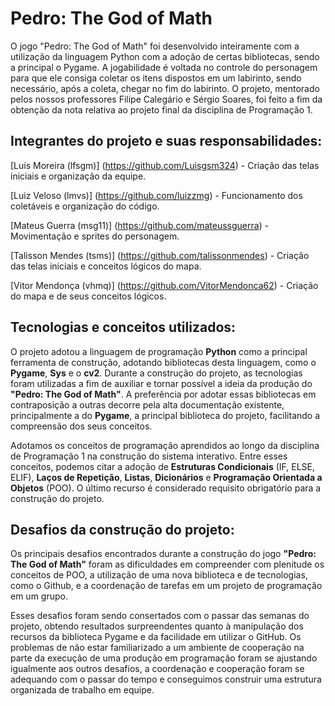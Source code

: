 # Pedro: The God of Math
O jogo "Pedro: The God of Math" foi desenvolvido inteiramente com a utilização da linguagem Python com a adoção de certas bibliotecas, sendo a principal o Pygame. A jogabilidade é voltada no controle do personagem para que ele consiga coletar os itens dispostos em um labirinto, sendo necessário, após a coleta, chegar no fim do labirinto. O projeto, mentorado pelos nossos professores Filipe Calegário e Sérgio Soares, foi feito a fim da obtenção da nota relativa ao projeto final da disciplina de Programação 1.  


## Integrantes do projeto e suas responsabilidades:

[Luís Moreira (lfsgm)] (https://github.com/Luisgsm324) - Criação das telas iniciais e organização da equipe. 

[Luiz Veloso (lmvs)] (https://github.com/luizzmg) - Funcionamento dos coletáveis e organização do código. 

[Mateus Guerra (msg11)] (https://github.com/mateussguerra) - Movimentação e sprites do personagem. 

[Talisson Mendes (tsms)] (https://github.com/talissonmendes) - Criação das telas iniciais e conceitos lógicos do mapa. 

[Vitor Mendonça (vhmq)] (https://github.com/VitorMendonca62) - Criação do mapa e de seus conceitos lógicos. 


## Tecnologias e conceitos utilizados:

O projeto adotou a linguagem de programação **Python** como a principal ferramenta de construção, adotando bibliotecas desta linguagem, como o **Pygame**, **Sys** e o **cv2**. Durante a construção do projeto, as tecnologias foram utilizadas a fim de auxiliar e tornar possível a ideia da produção do **"Pedro: The God of Math"**. A preferência por adotar essas bibliotecas em contraposição a outras decorre pela alta documentação existente, principalmente a do **Pygame**, a principal biblioteca do projeto, facilitando a compreensão dos seus conceitos.  

Adotamos os conceitos de programação aprendidos ao longo da disciplina de Programação 1 na construção do sistema interativo. Entre esses conceitos, podemos citar a adoção de **Estruturas Condicionais** (IF, ELSE, ELIF), **Laços de Repetição**, **Listas**, **Dicionários** e **Programação Orientada a Objetos** (POO). O último recurso é considerado requisito obrigatório para a construção do projeto. 

## Desafios da construção do projeto:

Os principais desafios encontrados durante a construção do jogo **"Pedro: The God of Math"** foram as dificuldades em compreender com plenitude os conceitos de POO, a utilização de uma nova biblioteca e de tecnologias, como o Github, e a coordenação de tarefas em um projeto de programação em um grupo.  

Esses desafios foram sendo consertados com o passar das semanas do projeto, obtendo resultados surpreendentes quanto à manipulação dos recursos da biblioteca Pygame e da facilidade em utilizar o GitHub. Os problemas de não estar familiarizado a um ambiente de cooperação na parte da execução de uma produção em programação foram se ajustando igualmente aos outros desafios, a coordenação e cooperação foram se adequando com o passar do tempo e conseguimos construir uma estrutura organizada de trabalho em equipe.  

